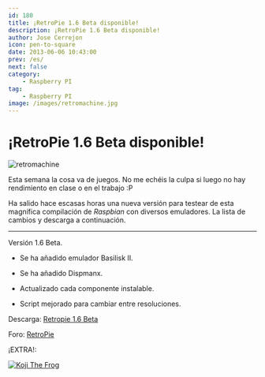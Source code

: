 ```yaml
---
id: 180
title: ¡RetroPie 1.6 Beta disponible!
description: ¡RetroPie 1.6 Beta disponible!
author: Jose Cerrejon
icon: pen-to-square
date: 2013-06-06 10:43:00
prev: /es/
next: false
category:
    - Raspberry PI
tag:
    - Raspberry PI
image: /images/retromachine.jpg
---
```


# ¡RetroPie 1.6 Beta disponible!

![retromachine](/images/retromachine.jpg)

Esta semana la cosa va de juegos. No me echéis la culpa si luego no hay rendimiento en clase o en el trabajo :P

Ha salido hace escasas horas una nueva versión para testear de esta magnífica compilación de _Raspbian_ con diversos emuladores. La lista de cambios y descarga a continuación.

---

Versión 1.6 Beta.

-   Se ha añadido emulador Basilisk II.

-   Se ha añadido Dispmanx.

-   Actualizado cada componente instalable.

-   Script mejorado para cambiar entre resoluciones.

Descarga: [Retropie 1.6 Beta](https://blog.petrockblock.com/download/retropie-project-sd-card-image-v1-6-beta/)

Foro: [RetroPie](https://blog.petrockblock.com/forums/forum/retropie-project-forum/emulators/)

¡EXTRA!:

<a href="/res/Koji_the_Frog.SIT">![Koji The Frog](/images/koji.jpg "¡Descarga y juega Koji The Frog!")</a>
